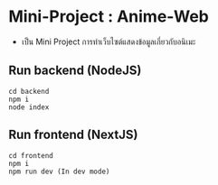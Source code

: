# Mini-Project : Anime-Web
- เป็น Mini Project การทำเว็บไซต์แสดงข้อมูลเกี่ยวกับอนิเมะ
## Run backend (NodeJS)
```
cd backend
npm i
node index
```

## Run frontend (NextJS)
```
cd frontend
npm i
npm run dev (In dev mode)
```

